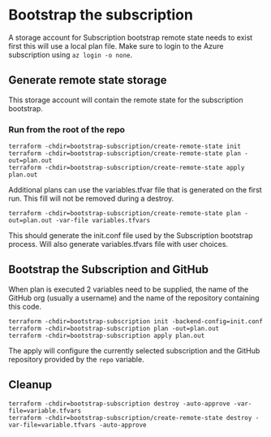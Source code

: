 # Bootstrap the subscription

A storage account for Subscription bootstrap remote state needs to exist first this will
use a local plan file.  Make sure to login to the Azure subscription using `az login -o none`.

## Generate remote state storage

This storage account will contain the remote state for the subscription bootstrap.

### Run from the root of the repo
```
terraform -chdir=bootstrap-subscription/create-remote-state init
terraform -chdir=bootstrap-subscription/create-remote-state plan -out=plan.out
terraform -chdir=bootstrap-subscription/create-remote-state apply plan.out
```

Additional plans can use the variables.tfvar file that is generated on the first run.
This fill will not be removed during a destroy.

```
terraform -chdir=bootstrap-subscription/create-remote-state plan -out=plan.out -var-file variables.tfvars
```

This should generate the init.conf file used by the Subscription bootstrap process.  Will also generate 
variables.tfvars file with user choices.

## Bootstrap the Subscription and GitHub

When plan is executed 2 variables need to be supplied, the name of the GitHub org (usually a username) and the 
name of the repository containing this code.

```
terraform -chdir=bootstrap-subscription init -backend-config=init.conf
terraform -chdir=bootstrap-subscription plan -out=plan.out 
terraform -chdir=bootstrap-subscription apply plan.out
```

The apply will configure the currently selected subscription and the GitHub repository provided
by the `repo` variable.


## Cleanup

```
terraform -chdir=bootstrap-subscription destroy -auto-approve -var-file=variable.tfvars
terraform -chdir=bootstrap-subscription/create-remote-state destroy -var-file=variable.tfvars -auto-approve
```
